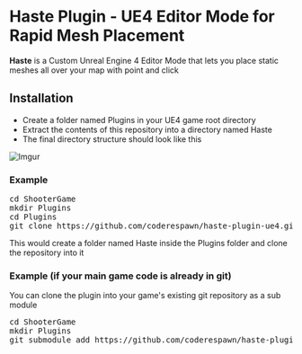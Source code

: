 # Haste Plugin - UE4 Editor Mode for Rapid Mesh Placement

**Haste** is a Custom Unreal Engine 4 Editor Mode that lets you place static meshes all over your map with point and click

## Installation
* Create a folder named Plugins in your UE4 game root directory
* Extract the contents of this repository into a directory named Haste
* The final directory structure should look like this

![Imgur](http://i.imgur.com/SWjVGg2.png)


### Example
<pre>
cd ShooterGame
mkdir Plugins
cd Plugins
git clone https://github.com/coderespawn/haste-plugin-ue4.git Haste
</pre>

This would create a folder named Haste inside the Plugins folder and clone the repository into it

### Example (if your main game code is already in git)
You can clone the plugin into your game's existing git repository as a sub module
<pre>
cd ShooterGame
mkdir Plugins
git submodule add https://github.com/coderespawn/haste-plugin-ue4.git Plugins/Haste
</pre>

